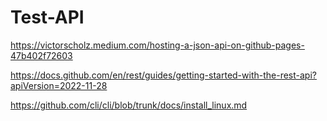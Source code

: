 # Test-API

https://victorscholz.medium.com/hosting-a-json-api-on-github-pages-47b402f72603

https://docs.github.com/en/rest/guides/getting-started-with-the-rest-api?apiVersion=2022-11-28

https://github.com/cli/cli/blob/trunk/docs/install_linux.md
